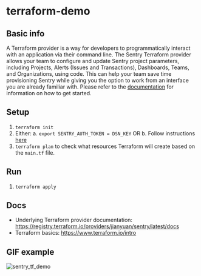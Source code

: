 # terraform-demo

## Basic info

A Terraform provider is a way for developers to programmatically interact with an application via their command line. The Sentry Terraform provider allows your team to configure and update Sentry project parameters, including Projects, Alerts (Issues and Transactions), Dashboards, Teams, and Organizations, using code. This can help your team save time provisioning Sentry while giving you the option to work from an interface you are already familiar with. Please refer to the [documentation](https://registry.terraform.io/providers/jianyuan/sentry/latest/docs) for information on how to get started.


## Setup
1. `terraform init`
2. Either:
 a. `export SENTRY_AUTH_TOKEN = DSN_KEY`
 OR
 b. Follow instructions [here](https://registry.terraform.io/providers/jianyuan/sentry/latest/docs#example-usage)
3. `terraform plan` to check what resources Terraform will create based on the `main.tf` file.

## Run

1. `terraform apply`

## Docs

- Underlying Terraform provider documentation: https://registry.terraform.io/providers/jianyuan/sentry/latest/docs
- Terraform basics: https://www.terraform.io/intro

## GIF example
![sentry_tf_demo](https://user-images.githubusercontent.com/108364755/179266859-7dbcdde9-dcde-4774-b60c-5e1b7f5a123a.gif)


